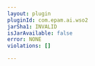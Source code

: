 ```yaml
---
layout: plugin
pluginId: com.epam.ai.wso2
jarSha1: INVALID
isJarAvailable: false
error: NONE
violations: []

---
```

